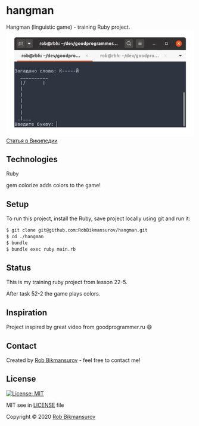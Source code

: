 # hangman

Hangman (linguistic game) - training Ruby project.
![Hangman game](hangman.gif)
[Статья в Википедии](https://ru.wikipedia.org/wiki/Виселица_(игра))
	
## Technologies
Ruby

gem colorize adds colors to the game!

## Setup
To run this project, install the Ruby, save project locally using git and run it:

```bash
$ git clone git@github.com:RobBikmansurov/hangman.git
$ cd ./hangman
$ bundle 
$ bundle exec ruby main.rb
```
## Status
This is my training ruby project from lesson 22-5.

After task 52-2 the game plays colors.

## Inspiration
Project inspired by great video from goodprogrammer.ru :smile:

## Contact
Created by [Rob Bikmansurov](mailto:robb@mail.ru) - feel free to contact me!

## License
[![License: MIT](https://img.shields.io/badge/License-MIT-yellow.svg)](https://opensource.org/licenses/MIT)

MIT
see in [LICENSE](LICENSE) file

Copyright &copy; 2020 [Rob Bikmansurov](https://robbikmansurov.github.io/cv/)

